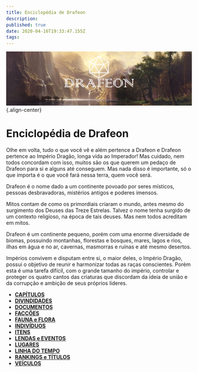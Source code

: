 ```yaml
---
title: Enciclopédia de Drafeon
description: 
published: true
date: 2020-04-16T19:33:47.155Z
tags: 
---
```


<!-- SUBTITLE: Introdução à Drafeon e seus Arredores-->
![drafeon-banner.jpg](/uploads/banners/drafeon-banner.jpg){.align-center}
# Enciclopédia de Drafeon

Olhe em volta, tudo o que você vê e além pertence a Drafeon e Drafeon pertence ao Império Dragão, longa vida ao Imperador! Mas cuidado, nem todos concordam com isso, muitos são os que querem um pedaço de Drafeon para si e alguns até conseguem. Mas nada disso é importante, só o que importa é o que você fará nessa terra, quem você será.

Drafeon é o nome dado a um continente povoado por seres místicos, pessoas desbravadoras,  mistérios antigos e poderes imensos. 

Mitos contam de como os primordiais criaram o mundo, antes mesmo do surgimento dos Deuses das Treze Estrelas. Talvez o nome tenha surgido de um contexto religioso, na época de tais deuses. Mas nem todos acreditam em mitos.

Drafeon é um continente pequeno, porém com uma enorme diversidade de biomas, possuindo montanhas, florestas e bosques, mares, lagos e rios, ilhas em água e no ar, cavernas, masmorras e ruínas e até mesmo desertos. 

Impérios convivem e disputam entre si, o maior deles, o Império Dragão, possui o objetivo de reunir e harmonizar todas as raças conscientes. Porém esta é uma tarefa difícil, com o grande tamanho do império, controlar e proteger os quatro cantos das criaturas que discordam da ideia de união e da corrupção e ambição de seus próprios líderes.

* [**CAPÍTULOS**](http://localhost/en/capitulos)
* [**DIVINDIDADES**](http://localhost/en/divindades#divindades)
* [**DOCUMENTOS**](http://localhost/en/documentos#documentos)
* [**FACÇÕES**](http://localhost/en/faccoes#faccoes)
* [**FAUNA e FLORA**](http://localhost/en/fauna-e-flora#fauna-e-flora)
* [**INDIVÍDUOS**](http://localhost/en/individuos#individuos)
* [**ITENS**](http://localhost/en/itens#itens)
* [**LENDAS e EVENTOS**](http://localhost/en/lendas-e-eventos#lendas-e-eventos)
* [**LUGARES**](http://localhost/en/lugares#lugares)
* [**LINHA DO TEMPO**](http://localhost/en/linha-do-tempo#linha-do-tempo)
* [**RANKINGS e TÍTULOS**](http://localhost/en/rankings-e-titulos#rankings-e-titulos)
* [**VEÍCULOS**](http://localhost/en/veiculos#veiculos)
